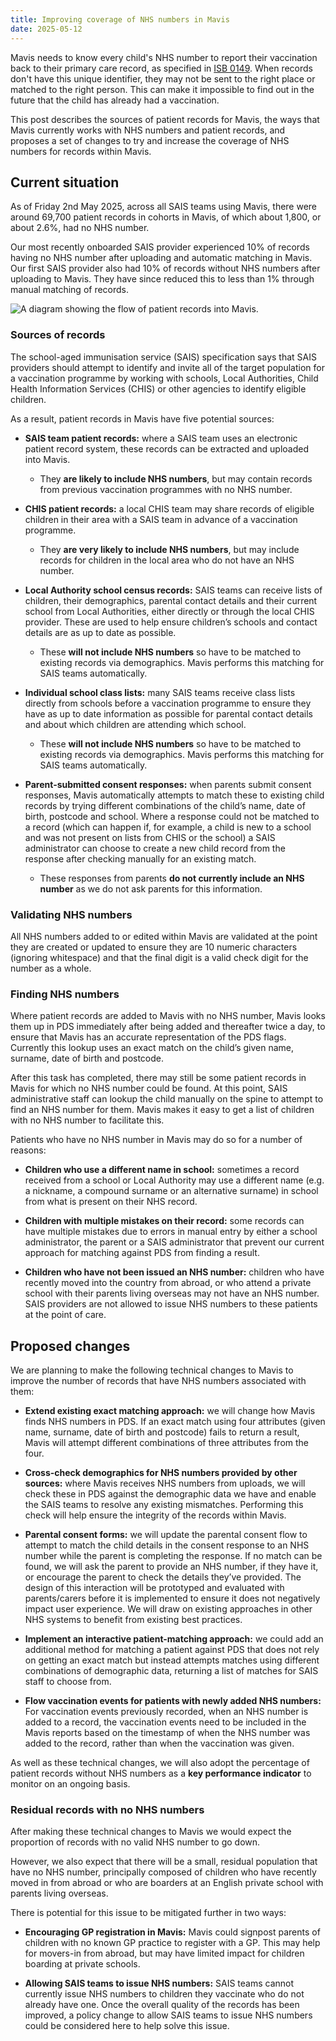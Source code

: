 ```yaml
---
title: Improving coverage of NHS numbers in Mavis
date: 2025-05-12
---
```


Mavis needs to know every child's NHS number to report their vaccination back to their primary care record, as specified in [ISB 0149](https://digital.nhs.uk/data-and-information/information-standards/governance/latest-activity/standards-and-collections/isb-0149-nhs-number/). When records don't have this unique identifier, they may not be sent to the right place or matched to the right person. This can make it impossible to find out in the future that the child has already had a vaccination.

This post describes the sources of patient records for Mavis, the ways that Mavis currently works with NHS numbers and patient records, and proposes a set of changes to try and increase the coverage of NHS numbers for records within Mavis.

## Current situation

As of Friday 2nd May 2025, across all SAIS teams using Mavis, there were around 69,700 patient records in cohorts in Mavis, of which about 1,800, or about 2.6%, had no NHS number.

Our most recently onboarded SAIS provider experienced 10% of records having no NHS number after uploading and automatic matching in Mavis. Our first SAIS provider also had 10% of records without NHS numbers after uploading to Mavis. They have since reduced this to less than 1% through manual matching of records.

![A diagram showing the flow of patient records into Mavis.](./nhs-number-flow-borderless-diagram.png "**Figure 1:** A diagram showing the flow of patient records into Mavis.")

### Sources of records

The school-aged immunisation service (SAIS) specification says that SAIS providers should attempt to identify and invite all of the target population for a vaccination programme by working with schools, Local Authorities, Child Health Information Services (CHIS) or other agencies to identify eligible children.

As a result, patient records in Mavis have five potential sources:

- **SAIS team patient records:** where a SAIS team uses an electronic patient record system, these records can be extracted and uploaded into Mavis.
  - They **are likely to include NHS numbers**, but may contain records from previous vaccination programmes with no NHS number.

- **CHIS patient records:** a local CHIS team may share records of eligible children in their area with a SAIS team in advance of a vaccination programme. 
  - They **are very likely to include NHS numbers**, but may include records for children in the local area who do not have an NHS number.

- **Local Authority school census records:** SAIS teams can receive lists of children, their demographics, parental contact details and their current school from Local Authorities, either directly or through the local CHIS provider. These are used to help ensure children’s schools and contact details are as up to date as possible.
  - These **will not include NHS numbers** so have to be matched to existing records via demographics. Mavis performs this matching for SAIS teams automatically.

- **Individual school class lists:** many SAIS teams receive class lists directly from schools before a vaccination programme to ensure they have as up to date information as possible for parental contact details and about which children are attending which school.
  - These **will not include NHS numbers** so have to be matched to existing records via demographics. Mavis performs this matching for SAIS teams automatically.

- **Parent-submitted consent responses:** when parents submit consent responses, Mavis automatically attempts to match these to existing child records by trying different combinations of the child’s name, date of birth, postcode and school. Where a response could not be matched to a record (which can happen if, for example, a child is new to a school and was not present on lists from CHIS or the school) a SAIS administrator can choose to create a new child record from the response after checking manually for an existing match.
  - These responses from parents **do not currently include an NHS number** as we do not ask parents for this information.

### Validating NHS numbers

All NHS numbers added to or edited within Mavis are validated at the point they are created or updated to ensure they are 10 numeric characters (ignoring whitespace) and that the final digit is a valid check digit for the number as a whole.

### Finding NHS numbers

Where patient records are added to Mavis with no NHS number, Mavis looks them up in PDS immediately after being added and thereafter twice a day, to ensure that Mavis has an accurate representation of the PDS flags. Currently this lookup uses an exact match on the child’s given name, surname, date of birth and postcode.

After this task has completed, there may still be some patient records in Mavis for which no NHS number could be found. At this point, SAIS administrative staff can lookup the child manually on the spine to attempt to find an NHS number for them. Mavis makes it easy to get a list of children with no NHS number to facilitate this.

Patients who have no NHS number in Mavis may do so for a number of reasons:

- **Children who use a different name in school:** sometimes a record received from a school or Local Authority may use a different name (e.g. a nickname, a compound surname or an alternative surname) in school from what is present on their NHS record.

- **Children with multiple mistakes on their record:** some records can have multiple mistakes due to errors in manual entry by either a school administrator, the parent or a SAIS administrator that prevent our current approach for matching against PDS from finding a result.

- **Children who have not been issued an NHS number:** children who have recently moved into the country from abroad, or who attend a private school with their parents living overseas may not have an NHS number. SAIS providers are not allowed to issue NHS numbers to these patients at the point of care.

## Proposed changes

We are planning to make the following technical changes to Mavis to improve the number of records that have NHS numbers associated with them:

  - **Extend existing exact matching approach:** we will change how Mavis finds NHS numbers in PDS. If an exact match using four attributes (given name, surname, date of birth and postcode) fails to return a result, Mavis will attempt different combinations of three attributes from the four.

  - **Cross-check demographics for NHS numbers provided by other sources:** where Mavis receives NHS numbers from uploads, we will check these in PDS against the demographic data we have and enable the SAIS teams to resolve any existing mismatches. Performing this check will help ensure the integrity of the records within Mavis.

  - **Parental consent forms:** we will update the parental consent flow to attempt to match the child details in the consent response to an NHS number while the parent is completing the response. If no match can be found, we will ask the parent to provide an NHS number, if they have it, or encourage the parent to check the details they’ve provided. The design of this interaction will be prototyped and evaluated with parents/carers before it is implemented to ensure it does not negatively impact user experience. We will draw on existing approaches in other NHS systems to benefit from existing best practices.

  - **Implement an interactive patient-matching approach:** we could add an additional method for matching a patient against PDS that does not rely on getting an exact match but instead attempts matches using different combinations of demographic data, returning a list of matches for SAIS staff to choose from.

  - **Flow vaccination events for patients with newly added NHS numbers:** For vaccination events previously recorded, when an NHS number is added to a record, the vaccination events need to be included in the Mavis reports based on the timestamp of when the NHS number was added to the record, rather than when the vaccination was given.

As well as these technical changes, we will also adopt the percentage of patient records without NHS numbers as a **key performance indicator** to monitor on an ongoing basis.

### Residual records with no NHS numbers

After making these technical changes to Mavis we would expect the proportion of records with no valid NHS number to go down.

However, we also expect that there will be a small, residual population that have no NHS number, principally composed of children who have recently moved in from abroad or who are boarders at an English private school with parents living overseas.

There is potential for this issue to be mitigated further in two ways:

- **Encouraging GP registration in Mavis:** Mavis could signpost parents of children with no known GP practice to register with a GP. This may help for movers-in from abroad, but may have limited impact for children boarding at private schools.

- **Allowing SAIS teams to issue NHS numbers:** SAIS teams cannot currently issue NHS numbers to children they vaccinate who do not already have one. Once the overall quality of the records has been improved, a policy change to allow SAIS teams to issue NHS numbers could be considered here to help solve this issue.
